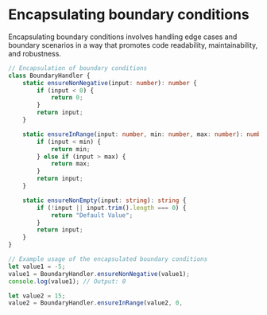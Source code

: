 # Encapsulating boundary conditions

Encapsulating boundary conditions involves handling edge cases and boundary scenarios in a way that promotes code readability, maintainability, and robustness.

```typescript
// Encapsulation of boundary conditions
class BoundaryHandler {
    static ensureNonNegative(input: number): number {
        if (input < 0) {
            return 0;
        }
        return input;
    }

    static ensureInRange(input: number, min: number, max: number): number {
        if (input < min) {
            return min;
        } else if (input > max) {
            return max;
        }
        return input;
    }

    static ensureNonEmpty(input: string): string {
        if (!input || input.trim().length === 0) {
            return "Default Value";
        }
        return input;
    }
}

// Example usage of the encapsulated boundary conditions
let value1 = -5;
value1 = BoundaryHandler.ensureNonNegative(value1);
console.log(value1); // Output: 0

let value2 = 15;
value2 = BoundaryHandler.ensureInRange(value2, 0,

```

